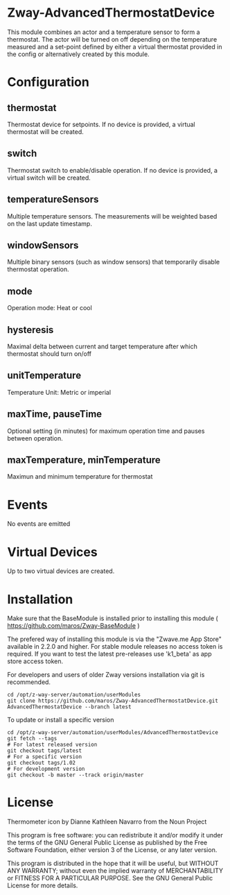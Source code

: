 # Zway-AdvancedThermostatDevice

This module combines an actor and a temperature sensor to form a thermostat.
The actor will be turned on off depending on the temperature measured and a
set-point defined by either a virtual thermostat provided in the config
or alternatively created by this module.

# Configuration

## thermostat

Thermostat device for setpoints. If no device is provided, a virtual
thermostat will be created.

## switch

Thermostat switch to enable/disable operation. If no device is provided, a
virtual switch will be created.

## temperatureSensors

Multiple temperature sensors. The measurements will be weighted based on
the last update timestamp.

## windowSensors

Multiple binary sensors (such as window sensors) that temporarily disable
thermostat operation.

## mode

Operation mode: Heat or cool

## hysteresis

Maximal delta between current and target temperature after which thermostat
should turn on/off

## unitTemperature

Temperature Unit: Metric or imperial

## maxTime, pauseTime

Optional setting (in minutes) for maximum operation time and pauses between
operation.

## maxTemperature, minTemperature

Maximun and minimum temperature for thermostat

# Events

No events are emitted

# Virtual Devices

Up to two virtual devices are created.

# Installation

Make sure that the BaseModule is installed prior to installing this module
( https://github.com/maros/Zway-BaseModule )

The prefered way of installing this module is via the "Zwave.me App Store"
available in 2.2.0 and higher. For stable module releases no access token is
required. If you want to test the latest pre-releases use 'k1_beta' as
app store access token.

For developers and users of older Zway versions installation via git is
recommended.

```shell
cd /opt/z-way-server/automation/userModules
git clone https://github.com/maros/Zway-AdvancedThermostatDevice.git AdvancedThermostatDevice --branch latest
```

To update or install a specific version
```shell
cd /opt/z-way-server/automation/userModules/AdvancedThermostatDevice
git fetch --tags
# For latest released version
git checkout tags/latest
# For a specific version
git checkout tags/1.02
# For development version
git checkout -b master --track origin/master
```

# License

Thermometer icon by Dianne Kathleen Navarro from the Noun Project

This program is free software: you can redistribute it and/or modify
it under the terms of the GNU General Public License as published by
the Free Software Foundation, either version 3 of the License, or any
later version.

This program is distributed in the hope that it will be useful,
but WITHOUT ANY WARRANTY; without even the implied warranty of
MERCHANTABILITY or FITNESS FOR A PARTICULAR PURPOSE. See the
GNU General Public License for more details.
